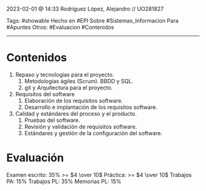 2023-02-01 @ 14:33
Rodríguez López, Alejandro // UO281827

Tags:
	#showable
	Hecho en #EPI
	Sobre #Sistemas_Informacion
	Para #Apuntes
	Otros: #Evaluacion #Contenidos
<hr>

# Contenidos
1. Repaso y tecnologías para el proyecto.
	1. Metodologías ágiles (Scrum). BBDD y SQL.
	2. git y Arquitectura para el proyecto.
2. Requisitos del software
	1. Elaboración de los requisitos software.
	2. Desarrollo e implantación de los requisitos software.
3. Calidad y estándares del proceso y el producto.
	1. Pruebas del software.
	2. Revisión y validación de requisitos software.
	3. Estándares y gestión de la configuración del software.

# Evaluación
Examen escrito: 35% >= $4 \over 10$
Práctica: >= $4 \over 10$
	Trabajos PA: 15%
	Trabajos PL: 35%
	Memorias PL: 15%

